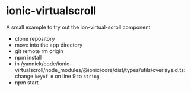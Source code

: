 # ionic-virtualscroll
A small example to try out the ion-virtual-scroll component


- clone repository
- move into the app directory
- git remote rm origin
- npm install
- in /yannick/code/ionic-virtualscroll/node_modules/@ionic/core/dist/types/utils/overlays.d.ts: change `keyof B` on line 9 to `string`
- npm start

